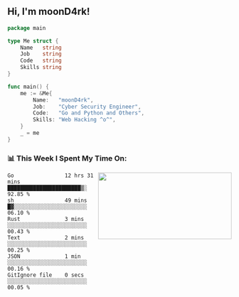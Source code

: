 <h2> Hi, I'm moonD4rk!</h2>

```go
package main

type Me struct {
	Name   string
	Job    string
	Code   string
	Skills string
}

func main() {
	me := &Me{
		Name:   "moonD4rk",
		Job:    "Cyber Security Engineer",
		Code:   "Go and Python and Others",
		Skills: "Web Hacking ^o^",
	}
	_ = me
}
```

<h3>📊 This Week I Spent My Time On:</h3>
<img align='right' src="https://github-readme-stats.vercel.app/api?username=moond4rk&show_icons=true&theme=radical", width="300" height="150">

<!--START_SECTION:waka-->

```text
Go                12 hrs 31 mins  ███████████████████████▒░   92.85 %
sh                49 mins         █▓░░░░░░░░░░░░░░░░░░░░░░░   06.10 %
Rust              3 mins          ░░░░░░░░░░░░░░░░░░░░░░░░░   00.43 %
Text              2 mins          ░░░░░░░░░░░░░░░░░░░░░░░░░   00.25 %
JSON              1 min           ░░░░░░░░░░░░░░░░░░░░░░░░░   00.16 %
GitIgnore file    0 secs          ░░░░░░░░░░░░░░░░░░░░░░░░░   00.05 %
```

<!--END_SECTION:waka-->

